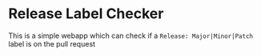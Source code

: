 # Release Label Checker

This is a simple webapp which can check if a `Release: Major|Minor|Patch` label is on the pull request
